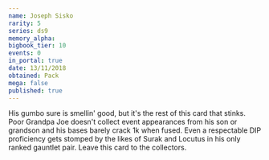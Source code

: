 ```yaml
---
name: Joseph Sisko
rarity: 5
series: ds9
memory_alpha:
bigbook_tier: 10
events: 0
in_portal: true
date: 13/11/2018
obtained: Pack
mega: false
published: true
---
```


His gumbo sure is smellin' good, but it's the rest of this card that stinks. Poor Grandpa Joe doesn't collect event appearances from his son or grandson and his bases barely crack 1k when fused. Even a respectable DIP proficiency gets stomped by the likes of Surak and Locutus in his only ranked gauntlet pair. Leave this card to the collectors.
